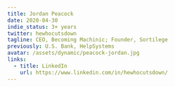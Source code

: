 ```yaml
---
title: Jordan Peacock
date: 2020-04-30
indie_status: 3+ years
twitter: hewhocutsdown
tagline: CEO, Becoming Machinic; Founder, Sortilege
previously: U.S. Bank, HelpSystems
avatar: /assets/dynamic/peacock-jordan.jpg
links:
  - title: LinkedIn
    url: https://www.linkedin.com/in/hewhocutsdown/
---
```

